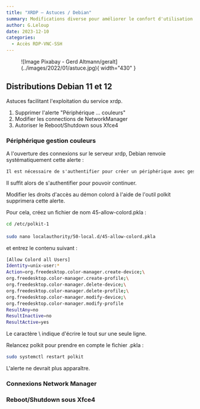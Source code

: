 ```yaml
---
title: "XRDP – Astuces / Debian"
summary: Modifications diverse pour améliorer le confort d'utilisation du protocole RDP.
author: G.Leloup
date: 2023-12-10
categories: 
  - Accès RDP-VNC-SSH
---
```


<figure markdown>
  ![Image Pixabay - Gerd Altmann/geralt](../images/2022/01/astuce.jpg){ width="430" }
</figure>

## Distributions Debian 11 et 12

Astuces facilitant l'exploitation du service xrdp.

1. Supprimer l'alerte "Périphérique ... couleurs"
2. Modifier les connections de NetworkManager
3. Autoriser le Reboot/Shutdown sous Xfce4

### Périphérique gestion couleurs

A l'ouverture des connexions sur le serveur xrdp, Debian renvoie systématiquement cette alerte :

```markdown
Il est nécessaire de s'authentifier pour créer un périphérique avec gestion de couleurs
```

Il suffit alors de s'authentifier pour pouvoir continuer.

Modifier les droits d'accès au démon colord à l'aide de l'outil polkit supprimera cette alerte.

Pour cela, créez un fichier de nom 45-allow-colord.pkla :

```bash
cd /etc/polkit-1

sudo nano localauthority/50-local.d/45-allow-colord.pkla
```

et entrez le contenu suivant :

```bash
[Allow Colord all Users]
Identity=unix-user:*
Action=org.freedesktop.color-manager.create-device;\
org.freedesktop.color-manager.create-profile;\
org.freedesktop.color-manager.delete-device;\
org.freedesktop.color-manager.delete-profile;\
org.freedesktop.color-manager.modify-device;\
org.freedesktop.color-manager.modify-profile
ResultAny=no
ResultInactive=no
ResultActive=yes
```

Le caractère \ indique d'écrire le tout sur une seule ligne.

Relancez polkit pour prendre en compte le fichier .pkla :

```bash
sudo systemctl restart polkit
```

L'alerte ne devrait plus apparaître.

### Connexions Network Manager

### Reboot/Shutdown sous Xfce4
